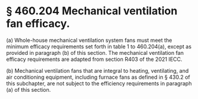 # § 460.204   Mechanical ventilation fan efficacy.

(a) Whole-house mechanical ventilation system fans must meet the minimum efficacy requirements set forth in table 1 to 460.204(a), except as provided in paragraph (b) of this section. The mechanical ventilation fan efficacy requirements are adapted from section R403 of the 2021 IECC.


(b) Mechanical ventilation fans that are integral to heating, ventilating, and air conditioning equipment, including furnace fans as defined in § 430.2 of this subchapter, are not subject to the efficiency requirements in paragraph (a) of this section.






